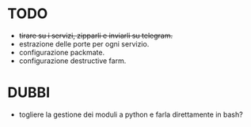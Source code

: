 # TODO
- <strike>tirare su i servizi, zipparli e inviarli su telegram.</strike>
- estrazione delle porte per ogni servizio.
- configurazione packmate.
- configurazione destructive farm.

# DUBBI
- togliere la gestione dei moduli a python e farla direttamente in bash?
